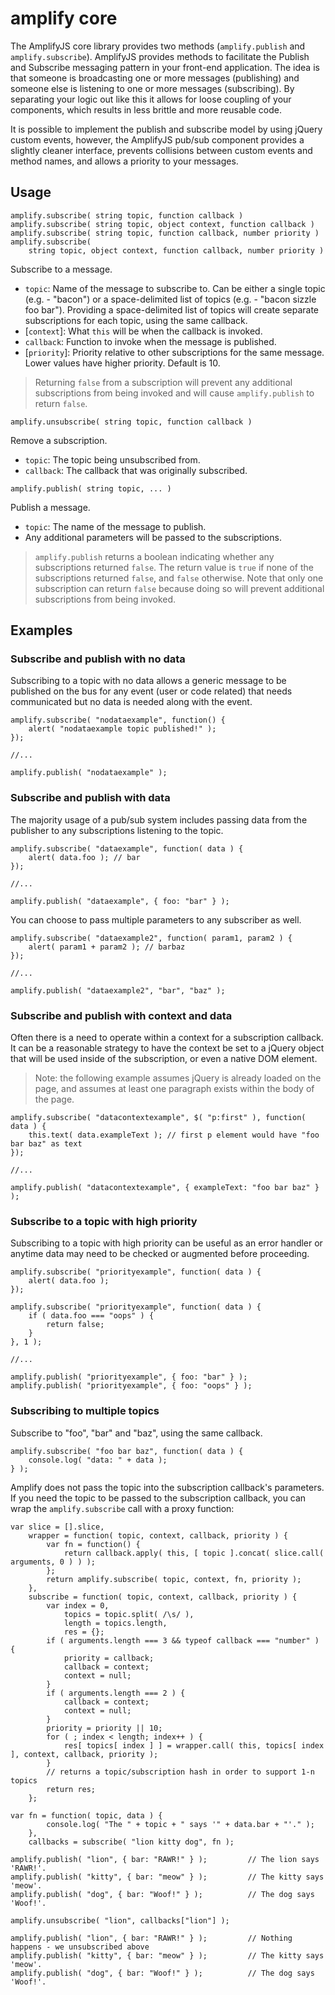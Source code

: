 # amplify core

The AmplifyJS core library provides two methods (`amplify.publish` and `amplify.subscribe`). AmplifyJS provides methods to facilitate the Publish and Subscribe messaging pattern in your front-end application. The idea is that someone is broadcasting one or more messages (publishing) and someone else is listening to one or more messages (subscribing). By separating your logic out like this it allows for loose coupling of your components, which results in less brittle and more reusable code.

It is possible to implement the publish and subscribe model by using jQuery custom events, however, the AmplifyJS pub/sub component provides a slightly cleaner interface, prevents collisions between custom events and method names, and allows a priority to your messages.

## Usage

	amplify.subscribe( string topic, function callback )
	amplify.subscribe( string topic, object context, function callback )
	amplify.subscribe( string topic, function callback, number priority )
	amplify.subscribe(
		string topic, object context, function callback, number priority )

Subscribe to a message.

* `topic`: Name of the message to subscribe to. Can be either a single topic (e.g. - "bacon") or a space-delimited list of topics (e.g. - "bacon sizzle foo bar").  Providing a space-delimited list of topics will create separate subscriptions for each topic, using the same callback.
* [`context`]: What `this` will be when the callback is invoked.
* `callback`: Function to invoke when the message is published.
* [`priority`]: Priority relative to other subscriptions for the same message. Lower values have higher priority. Default is 10.

> Returning `false` from a subscription will prevent any additional subscriptions from being invoked and will cause `amplify.publish` to return `false`.

<pre><code>amplify.unsubscribe( string topic, function callback )</code></pre>

Remove a subscription.

* `topic`: The topic being unsubscribed from.
* `callback`: The callback that was originally subscribed.

<pre><code>amplify.publish( string topic, ... )</code></pre>

Publish a message.

* `topic`: The name of the message to publish.
* Any additional parameters will be passed to the subscriptions.

> `amplify.publish` returns a boolean indicating whether any subscriptions returned `false`.
> The return value is `true` if none of the subscriptions returned `false`, and `false` otherwise. Note that only one subscription can return `false` because doing so will prevent additional subscriptions from being invoked.

## Examples

### Subscribe and publish with no data

Subscribing to a topic with no data allows a generic message to be
published on the bus for any event (user or code related) that needs communicated but no data
is needed along with the event.

	amplify.subscribe( "nodataexample", function() {
		alert( "nodataexample topic published!" );
	});
	
	//...
	
	amplify.publish( "nodataexample" );

### Subscribe and publish with data

The majority usage of a pub/sub system includes passing data from the
publisher to any subscriptions listening to the topic.

	amplify.subscribe( "dataexample", function( data ) {
		alert( data.foo ); // bar
	});
	
	//...
	
	amplify.publish( "dataexample", { foo: "bar" } );

You can choose to pass multiple parameters to any subscriber as well.

	amplify.subscribe( "dataexample2", function( param1, param2 ) {
		alert( param1 + param2 ); // barbaz
	});
	
	//...
	
	amplify.publish( "dataexample2", "bar", "baz" );

### Subscribe and publish with context and data

Often there is a need to operate within a context for a subscription
callback. It can be a reasonable strategy to have the context be set to
a jQuery object that will be used inside of the subscription, or even a
native DOM element.

> Note: the following example assumes jQuery is already loaded on the
> page, and assumes at least one paragraph exists within the body of the page.

	amplify.subscribe( "datacontextexample", $( "p:first" ), function( data ) {
		this.text( data.exampleText ); // first p element would have "foo bar baz" as text
	});
	
	//...
	
	amplify.publish( "datacontextexample", { exampleText: "foo bar baz" } );

### Subscribe to a topic with high priority

Subscribing to a topic with high priority can be useful as an error
handler or anytime data may need to be checked or augmented before
proceeding.

	amplify.subscribe( "priorityexample", function( data ) {
		alert( data.foo );
	});

	amplify.subscribe( "priorityexample", function( data ) {
		if ( data.foo === "oops" ) {
			return false;
		}
	}, 1 );
	
	//...
	
	amplify.publish( "priorityexample", { foo: "bar" } );
	amplify.publish( "priorityexample", { foo: "oops" } );

### Subscribing to multiple topics

Subscribe to "foo", "bar" and "baz", using the same callback.

    amplify.subscribe( "foo bar baz", function( data ) {
        console.log( "data: " + data );
    } );

Amplify does not pass the topic into the subscription callback's parameters.  If you need the topic to be passed to the subscription callback, you can wrap the `amplify.subscribe` call with a proxy function:

    var slice = [].slice,
        wrapper = function( topic, context, callback, priority ) {
            var fn = function() {
                return callback.apply( this, [ topic ].concat( slice.call( arguments, 0 ) ) );
            };
            return amplify.subscribe( topic, context, fn, priority );
        },
        subscribe = function( topic, context, callback, priority ) {
            var index = 0,
                topics = topic.split( /\s/ ),
                length = topics.length,
                res = {};
            if ( arguments.length === 3 && typeof callback === "number" ) {
                priority = callback;
                callback = context;
                context = null;
            }
            if ( arguments.length === 2 ) {
                callback = context;
                context = null;
            }
            priority = priority || 10;
            for ( ; index < length; index++ ) {
                res[ topics[ index ] ] = wrapper.call( this, topics[ index ], context, callback, priority );
            }
            // returns a topic/subscription hash in order to support 1-n topics
            return res;
        };

    var fn = function( topic, data ) {
            console.log( "The " + topic + " says '" + data.bar + "'." );
        },
        callbacks = subscribe( "lion kitty dog", fn );

    amplify.publish( "lion", { bar: "RAWR!" } );         // The lion says 'RAWR!'.
    amplify.publish( "kitty", { bar: "meow" } );         // The kitty says 'meow'.
    amplify.publish( "dog", { bar: "Woof!" } );          // The dog says 'Woof!'.

    amplify.unsubscribe( "lion", callbacks["lion"] );

    amplify.publish( "lion", { bar: "RAWR!" } );         // Nothing happens - we unsubscribed above
    amplify.publish( "kitty", { bar: "meow" } );         // The kitty says 'meow'.
    amplify.publish( "dog", { bar: "Woof!" } );          // The dog says 'Woof!'.

